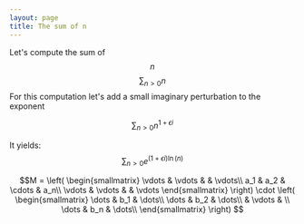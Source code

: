 ```yaml
---
layout: page
title: The sum of n
---
```


Let's compute the sum of $$n$$
$$\sum_{n>0}n$$
For this computation let's add a small imaginary perturbation to the exponent

$$\sum_{n>0}{n^{1+\epsilon{}i}}$$

It yields:
$$\sum_{n>0}{e^{(1+\epsilon{}i)\ln(n)}}$$

$$M = \left( \begin{smallmatrix}
  \vdots & \vdots &  & \vdots\\
  a_1 & a_2 & \cdots & a_n\\
  \vdots & \vdots &  & \vdots
\end{smallmatrix} \right)
\cdot
\left( \begin{smallmatrix}
  \dots & b_1 & \dots\\
  \dots & b_2 & \dots\\
   & \vdots & \\
  \dots & b_n & \dots\\
\end{smallmatrix} \right)
$$



